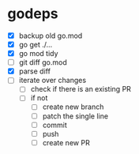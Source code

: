 # godeps

- [x] backup old go.mod
- [x] go get ./...
- [x] go mod tidy
- [ ] git diff go.mod
- [x] parse diff
- [ ] iterate over changes
  - [ ] check if there is an existing PR
  - [ ] if not
    - [ ] create new branch
    - [ ] patch the single line
    - [ ] commit
    - [ ] push
    - [ ] create new PR
